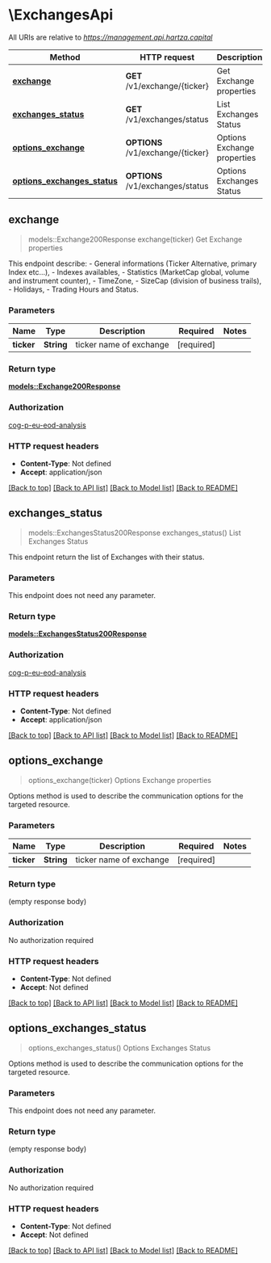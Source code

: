 # \ExchangesApi

All URIs are relative to *https://management.api.hartza.capital*

Method | HTTP request | Description
------------- | ------------- | -------------
[**exchange**](ExchangesApi.md#exchange) | **GET** /v1/exchange/{ticker} | Get Exchange properties
[**exchanges_status**](ExchangesApi.md#exchanges_status) | **GET** /v1/exchanges/status | List Exchanges Status
[**options_exchange**](ExchangesApi.md#options_exchange) | **OPTIONS** /v1/exchange/{ticker} | Options Exchange properties
[**options_exchanges_status**](ExchangesApi.md#options_exchanges_status) | **OPTIONS** /v1/exchanges/status | Options Exchanges Status



## exchange

> models::Exchange200Response exchange(ticker)
Get Exchange properties

This endpoint describe: - General informations (Ticker Alternative, primary Index etc...), - Indexes availables, - Statistics (MarketCap global, volume and instrument counter), - TimeZone, - SizeCap (division of business trails), - Holidays, - Trading Hours and Status. 

### Parameters


Name | Type | Description  | Required | Notes
------------- | ------------- | ------------- | ------------- | -------------
**ticker** | **String** | ticker name of exchange | [required] |

### Return type

[**models::Exchange200Response**](Exchange_200_response.md)

### Authorization

[cog-p-eu-eod-analysis](../README.md#cog-p-eu-eod-analysis)

### HTTP request headers

- **Content-Type**: Not defined
- **Accept**: application/json

[[Back to top]](#) [[Back to API list]](../README.md#documentation-for-api-endpoints) [[Back to Model list]](../README.md#documentation-for-models) [[Back to README]](../README.md)


## exchanges_status

> models::ExchangesStatus200Response exchanges_status()
List Exchanges Status

This endpoint return the list of Exchanges with their status. 

### Parameters

This endpoint does not need any parameter.

### Return type

[**models::ExchangesStatus200Response**](ExchangesStatus_200_response.md)

### Authorization

[cog-p-eu-eod-analysis](../README.md#cog-p-eu-eod-analysis)

### HTTP request headers

- **Content-Type**: Not defined
- **Accept**: application/json

[[Back to top]](#) [[Back to API list]](../README.md#documentation-for-api-endpoints) [[Back to Model list]](../README.md#documentation-for-models) [[Back to README]](../README.md)


## options_exchange

> options_exchange(ticker)
Options Exchange properties

Options method is used to describe the communication options for the targeted resource.

### Parameters


Name | Type | Description  | Required | Notes
------------- | ------------- | ------------- | ------------- | -------------
**ticker** | **String** | ticker name of exchange | [required] |

### Return type

 (empty response body)

### Authorization

No authorization required

### HTTP request headers

- **Content-Type**: Not defined
- **Accept**: Not defined

[[Back to top]](#) [[Back to API list]](../README.md#documentation-for-api-endpoints) [[Back to Model list]](../README.md#documentation-for-models) [[Back to README]](../README.md)


## options_exchanges_status

> options_exchanges_status()
Options Exchanges Status

Options method is used to describe the communication options for the targeted resource.

### Parameters

This endpoint does not need any parameter.

### Return type

 (empty response body)

### Authorization

No authorization required

### HTTP request headers

- **Content-Type**: Not defined
- **Accept**: Not defined

[[Back to top]](#) [[Back to API list]](../README.md#documentation-for-api-endpoints) [[Back to Model list]](../README.md#documentation-for-models) [[Back to README]](../README.md)

